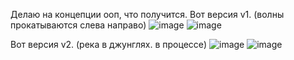 Делаю на концепции ооп, что получится.
Вот версия v1. (волны прокатываются слева направо) 
![image](https://github.com/CoolCoolOne/RiverShore-game-animation/assets/162994571/1b0d6ef6-cc5e-4971-87b9-e143016e9f19)
![image](https://github.com/CoolCoolOne/RiverShore-game-animation/assets/162994571/1fd57e65-3d15-4b17-a6d9-f31a2e5006ae)

Вот версия v2. (река в джунглях. в процессе)
![image](https://github.com/CoolCoolOne/RiverShore-game-animation/assets/162994571/054248cf-6055-4e90-b6ed-573c67fdb774)
![image](https://github.com/CoolCoolOne/RiverShore-game-animation/assets/162994571/e77b27d1-7add-4895-952e-796435714059)


